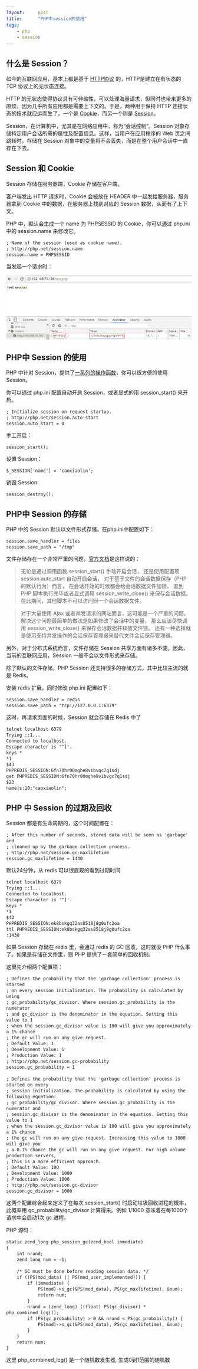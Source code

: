 ```yaml
---
layout:     post
title:      "PHP中session的使用"
tags:
    - php
    - session
---
```


## 什么是 Session？

如今的互联网应用，基本上都是基于 [HTTP协议](https://zh.wikipedia.org/wiki/%E8%B6%85%E6%96%87%E6%9C%AC%E4%BC%A0%E8%BE%93%E5%8D%8F%E8%AE%AE) 的，HTTP是建立在有状态的 TCP 协议上的无状态连接。

HTTP 的无状态使得协议具有可伸缩性，可以处理海量请求，但同时也带来更多的麻烦，因为几乎所有应用都是需要上下文的。于是，两种用于保持 HTTP 连接状态的技术就应运而生了，一个是 [Cookie](https://en.wikipedia.org/wiki/HTTP_cookie)，而另一个则是 [Session](https://en.wikipedia.org/wiki/Session_(computer_science))。

Session，在计算机中，尤其是在网络应用中，称为“会话控制”。Session 对象存储特定用户会话所需的属性及配置信息。这样，当用户在应用程序的 Web 页之间跳转时，存储在 Session 对象中的变量将不会丢失，而是在整个用户会话中一直存在下去。

## Session 和 Cookie

Session 存储在服务器端，Cookie 存储在客户端。

客户端发出 HTTP 请求时，Cookie 会被放在 HEADER 中一起发给服务器，服务器拿到 Cookie 中的数据，在服务器上找到对应的 Session 数据，从而有了上下文。

PHP 中，默认会生成一个 name 为 PHPSESSID 的 Cookie，你可以通过 php.ini 中的 session.name 来修改它。

	; Name of the session (used as cookie name).
	; http://php.net/session.name
	session.name = PHPSESSID

当发起一个请求时：

![http请求中的cookie](/img/20180730/php-session-1.png)

## PHP中 Session 的使用

PHP 中针对 Session，提供了[一系列的操作函数](https://secure.php.net/manual/zh/book.session.php)，你可以很方便的使用 Session。

你可以通过 php.ini 配置自动开启 Session，或者显式的用 session_start() 来开启。

	; Initialize session on request startup.
	; http://php.net/session.auto-start
	session.auto_start = 0

手工开启：

	session_start();

设置 Session：

	$_SESSION['name'] = 'caoxiaolin';

销毁 Session:

	session_destroy();

## PHP中 Session 的存储

PHP 中的 Session 默认以文件形式存储，在php.ini中配置如下：

	session.save_handler = files
	session.save_path = "/tmp"

文件存储存在一个非常严重的问题，[官方文档](https://secure.php.net/manual/zh/session.examples.basic.php)是这样说的：

>无论是通过调用函数 session_start() 手动开启会话， 还是使用配置项 session.auto_start 自动开启会话， 对于基于文件的会话数据保存（PHP 的默认行为）而言， 在会话开始的时候都会给会话数据文件加锁， 直到 PHP 脚本执行完毕或者显式调用 session_write_close() 来保存会话数据。 在此期间，其他脚本不可以访问同一个会话数据文件。

>对于大量使用 Ajax 或者并发请求的网站而言，这可能是一个严重的问题。 解决这个问题最简单的做法是如果修改了会话中的变量， 那么应该尽快调用 session_write_close() 来保存会话数据并释放文件锁。 还有一种选择就是使用支持并发操作的会话保存管理器来替代文件会话保存管理器。

另外，对于分布式系统而言，文件存储在 Session 共享方面有诸多不便。因此，当前的互联网应用，Session 一般不会以文件形式来存储。

除了默认的文件存储，PHP Session 还支持很多的存储方式，其中比较主流的就是 Redis。

安装 redis 扩展，同时修改 php.ini 配置如下：

	session.save_handler = redis
	session.save_path = "tcp://127.0.0.1:6379"

这时，再请求页面的时候，Session 就会存储在 Redis 中了

	telnet localhost 6379
	Trying ::1...
	Connected to localhost.
	Escape character is '^]'.
	keys *
	*1
	$43
	PHPREDIS_SESSION:6fn70hr00mghe8vibvgc7q1sdj
	get PHPREDIS_SESSION:6fn70hr00mghe8vibvgc7q1sdj
	$23
	name|s:10:"caoxiaolin";

## PHP 中 Session 的过期及回收

Session 都是有生命周期的，这个时间配置在：

	; After this number of seconds, stored data will be seen as 'garbage' and
	; cleaned up by the garbage collection process.
	; http://php.net/session.gc-maxlifetime
	session.gc_maxlifetime = 1440

默认24分钟，从 redis 可以很直观的看到过期时间

	telnet localhost 6379
	Trying ::1...
	Connected to localhost.
	Escape character is '^]'.
	keys *
	*1
	$43
	PHPREDIS_SESSION:ek8bskgq32as8518j8g0ufc2oa
	ttl PHPREDIS_SESSION:ek8bskgq32as8518j8g0ufc2oa
	:1430

如果 Session 存储在 redis 里，会通过 redis 的 GC 回收，这时就没 PHP 什么事了。如果是存储在文件里，则 PHP 提供了一套简单的回收机制。

这里先介绍两个配置项：

	; Defines the probability that the 'garbage collection' process is started
	; on every session initialization. The probability is calculated by using
	; gc_probability/gc_divisor. Where session.gc_probability is the numerator
	; and gc_divisor is the denominator in the equation. Setting this value to 1
	; when the session.gc_divisor value is 100 will give you approximately a 1% chance
	; the gc will run on any give request.
	; Default Value: 1
	; Development Value: 1
	; Production Value: 1
	; http://php.net/session.gc-probability
	session.gc_probability = 1

	; Defines the probability that the 'garbage collection' process is started on every
	; session initialization. The probability is calculated by using the following equation:
	; gc_probability/gc_divisor. Where session.gc_probability is the numerator and
	; session.gc_divisor is the denominator in the equation. Setting this value to 1
	; when the session.gc_divisor value is 100 will give you approximately a 1% chance
	; the gc will run on any give request. Increasing this value to 1000 will give you
	; a 0.1% chance the gc will run on any give request. For high volume production servers,
	; this is a more efficient approach.
	; Default Value: 100
	; Development Value: 1000
	; Production Value: 1000
	; http://php.net/session.gc-divisor
	session.gc_divisor = 1000

这两个配置综合起来定义了在每次 session_start() 时启动垃圾回收进程的概率，此概率用 gc_probability/gc_divisor 计算得来。例如 1/1000 意味着在每1000个请求中会启动1次 gc 进程。

PHP 源码：

	static zend_long php_session_gc(zend_bool immediate)
	{
	    int nrand;
	    zend_long num = -1;

	    /* GC must be done before reading session data. */
	    if ((PS(mod_data) || PS(mod_user_implemented))) {
	        if (immediate) {
	            PS(mod)->s_gc(&PS(mod_data), PS(gc_maxlifetime), &num);
	            return num;
	        }
	        nrand = (zend_long) ((float) PS(gc_divisor) * php_combined_lcg());
	        if (PS(gc_probability) > 0 && nrand < PS(gc_probability)) {
	            PS(mod)->s_gc(&PS(mod_data), PS(gc_maxlifetime), &num);
	        }
	    }
	    return num;
	}

这里 php_combined_lcg() 是一个随机数发生器, 生成0到1范围的随机数
